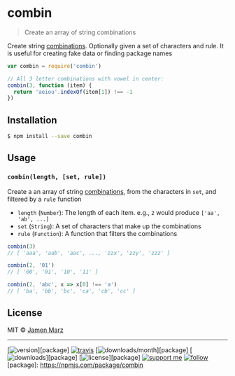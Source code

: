 
# combin

> Create an array of string combinations

Create string [combinations](https://en.wikipedia.org/wiki/Combination).  Optionally given a set of characters and rule.  It is useful for creating fake data or finding package names

```js
var combin = require('combin')

// All 3 letter combinations with vowel in center:
combin(3, function (item) {
  return 'aeiou'.indexOf(item[1]) !== -1
})
```

## Installation

```sh
$ npm install --save combin
```

## Usage

### `combin(length, [set, rule])`

Create a an array of string [combinations](https://en.wikipedia.org/wiki/Combination), from the characters in `set`, and filtered by a `rule` function

 - `length` (`Number`): The length of each item. e.g., `2` would produce `['aa', 'ab', ...]`
 - `set` (`String`): A set of characters that make up the combinations
 - `rule` (`Function`): A function that filters the combinations

```js
combin(3)
// [ 'aaa', 'aab', 'aac', ..., 'zzx', 'zzy', 'zzz' ]

combin(2, '01')
// [ '00', '01', '10', '11' ]

combin(2, 'abc', x => x[0] !== 'a')
// [ 'ba', 'bb', 'bc', 'ca', 'cb', 'cc' ]
```

## License

MIT © [Jamen Marz](https://git.io/jamen)

---

[![version](https://img.shields.io/npm/v/combin.svg?style=flat-square)][package] [![travis](https://img.shields.io/travis/combin/jamen.svg?style=flat-square)](https://travis-ci.org/combin/jamen) [![downloads/month](https://img.shields.io/npm/dm/combin.svg?style=flat-square)][package] [![downloads](https://img.shields.io/npm/dt/combin.svg?style=flat-square)][package] [![license](https://img.shields.io/npm/l/combin.svg?style=flat-square)][package] [![support me](https://img.shields.io/badge/support%20me-paypal-green.svg?style=flat-square)](https://www.paypal.me/jamenmarz/5usd) [![follow](https://img.shields.io/github/followers/jamen.svg?style=social&label=Follow)](https://github.com/jamen)
[package]: https://npmjs.com/package/combin
